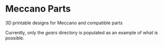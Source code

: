 # Meccano Parts

3D printable designs for Meccano and compatible parts

Currently, only the _gears_ directory is populated as an example of what is possible.

